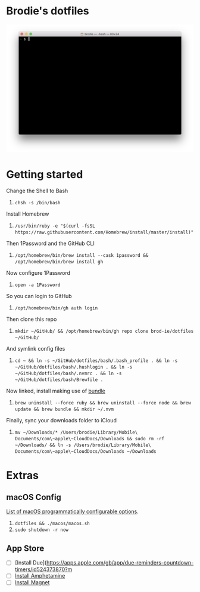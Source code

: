 # Brodie's dotfiles

![Screenshot.png](Screenshot.png)

# Getting started

Change the Shell to Bash

1. `chsh -s /bin/bash`

Install Homebrew

1. `/usr/bin/ruby -e "$(curl -fsSL https://raw.githubusercontent.com/Homebrew/install/master/install)"`

Then 1Password and the GitHub CLI

1. `/opt/homebrew/bin/brew install --cask 1password && /opt/homebrew/bin/brew install gh`

Now configure 1Password

1. `open -a 1Password`

So you can login to GitHub

1. `/opt/homebrew/bin/gh auth login`

Then clone this repo
 
1. `mkdir ~/GitHub/ && /opt/homebrew/bin/gh repo clone brod-ie/dotfiles ~/GitHub/`

And symlink config files

1. `cd ~ && ln -s ~/GitHub/dotfiles/bash/.bash_profile . && ln -s ~/GitHub/dotfiles/bash/.hushlogin . && ln -s ~/GitHub/dotfiles/bash/.nvmrc . && ln -s ~/GitHub/dotfiles/bash/Brewfile .`

Now linked, install making use of [bundle](https://apple.stackexchange.com/a/256269/181634)

1. `brew uninstall --force ruby && brew uninstall --force node && brew update && brew bundle && mkdir ~/.nvm`

Finally, sync your downloads folder to iCloud

1. `mv ~/Downloads/* /Users/brodie/Library/Mobile\ Documents/com\~apple\~CloudDocs/Downloads && sudo rm -rf ~/Downloads/ && ln -s /Users/brodie/Library/Mobile\ Documents/com\~apple\~CloudDocs/Downloads ~/Downloads`

# Extras

## macOS Config

[List of macOS programmatically configurable options](https://macos-defaults.com).

1. `dotfiles && ./macos/macos.sh`
1. `sudo shutdown -r now`

## App Store

- [ ] [Install Due](https://apps.apple.com/gb/app/due-reminders-countdown-timers/id524373870?m
- [ ] [Install Amphetamine](https://apps.apple.com/gb/app/amphetamine/id937984704?mt=12)
- [ ] [Install Magnet](https://apps.apple.com/gb/app/magnet/id441258766?mt=12)
